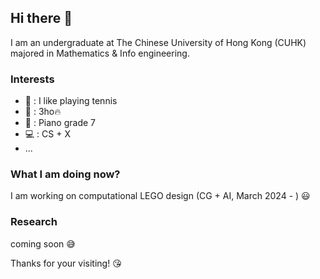 ## Hi there 👋
I am an undergraduate at The Chinese University of Hong Kong (CUHK) majored in Mathematics & Info engineering.

### Interests
- 🎾 : I like playing tennis
- 🎤 : 3ho🔥
- 🎹 : Piano grade 7
- 💻 : CS + X
- ...

### What I am doing now?
I am working on computational LEGO design (CG + AI, March 2024 - ) 😃

### Research
coming soon 😅

Thanks for your visiting! 😘
